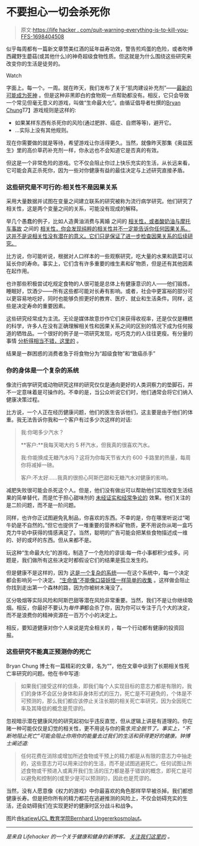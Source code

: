 # 不要担心一切会杀死你

> 原文:[https://life hacker . com/quit-warning-everything-is-to-kill-you-FFS-1698404508](https://lifehacker.com/quit-worrying-everything-is-going-to-kill-you-ffs-1698404508)

似乎每周都有一篇新文章赞美红酒的延年益寿功效，警告煎鸡蛋的危险，或者吹捧西藏野生蘑菇(或其他什么)的神奇超级食物性质。但这就是为什么围绕这些研究来改变你的生活是徒劳的。

Watch

字面上。每一个。一周。就在昨天，我们发布了关于“肌肉建设补充剂”——[最新的可能成为死神](http://vitals.lifehacker.com/no-muscle-building-supplements-havent-been-proven-to-c-1698106284) 。但是这种非黑即白的食物观一点帮助都没有。相反，它只会导致一个常见但毫无意义的游戏，叫做“生命最大化”。由循证倡导者杜撰的[Bryan Chung](http://evidencebasedfitness.net)T7】游戏规则是这样的:

*   如果某样东西有杀死你的风险(通过肥胖、癌症、自燃等等)，避开它。
*   ...实际上没有其他规则。

现在你需要做的就是等待，希望游戏让你活得更久。当然，就像昨天那集《奥兹医生》里的高价草药补充剂一样，你永远也不会知道它是否真的有效。

但这是一个非常危险的游戏。它不仅会阻止你过上快乐充实的生活，从长远来看，它可能会真正杀死你，因为一些对你健康有益的最佳决定与上述研究直接矛盾。

### 这些研究是不可行的:相关性不是因果关系

采用大量数据并试图在变量之间建立联系的研究被称为流行病学研究。他们研究了相关性，这是两个变量之间的关系，可能没有现成的解释。

举几个愚蠢的例子，比如人造黄油消费与离婚 之间的 [相关性，或者酸奶油与摩托车事故](http://cdn.twentytwowords.com/wp-content/uploads/Spurious-Correlations-01-685x432.jpg?719868) 之间的 [相关性，你会发现纯粹的相关性并不一定能告诉你任何因果关系。这并不是说相关性没有潜在的意义。它们只是保证了进一步检查因果关系的后续研究。](http://cdn.twentytwowords.com/wp-content/uploads/Spurious-Correlations-06-685x434.jpg?719868)

比方说，你可能听说，根据对人口样本的一些观察研究，吃大量的水果和蔬菜可以延长你的寿命。事实上，它们含有许多重要的维生素和矿物质，但是还有其他因素在起作用。

也许那些积极尝试吃规定食物的人很可能是总体上有健康意识的人——他们锻炼，睡眠好，饮酒少——所有这些都可能对长寿有影响。或者，社会中更富裕的部分可以更容易地吃好，同时也能够负担更好的教育、医疗、就业和生活条件。同样，这些是决定寿命的重要因素。

这些研究经常成为主流。无论是媒体故意炒作它们来获得收视率，还是仅仅是糟糕的科学，许多人在没有正确理解相关性和因果关系之间的区别的情况下成为任何报道的牺牲品。一个很好的例子是一项研究发现，吃巧克力的人往往更瘦。有分量的事情 [分析得相当不错，这里的](http://www.weightymatters.ca/2012/03/what-reading-that-eat-chocolate-be.html) 。

结果是一群困惑的消费者急于将食物分为“超级食物”和“致癌杀手”

### 你的身体是一个复杂的系统

像流行病学研究或动物研究这样的研究仅仅是通向更好的人类洞察力的垫脚石，并不一定意味着是可操作的。不幸的是，当公众听说它们时，他们通常会将它们纳入健康决策过程。

比方说，一个人正在经历健康问题，他们的医生告诉他们，这主要是由于他们的体重。我无法告诉你我和一个客户有过多少次这样的对话:

> 我:你喝多少汽水？
> 
> **客户:**我每天喝大约 5 杯汽水，但我真的很喜欢汽水。
> 
> 我:你能换成无糖汽水吗？这将为你每天节省大约 600 卡路里的热量，每周你将减掉一磅。
> 
> 客户:不太好……我真的很担心阿斯巴甜和无糖汽水对健康的影响。

减肥失败很可能会杀死这个人。但是，他们没有做出可以帮助他们实现改变生活结果的简单替代，而是忙于担心甜味剂的 [未经证实和经常争论的](http://examine.com/faq/is-diet-soda-bad-for-you/) 效果。他们关注的是二阶问题，而不是一阶问题。

同样，也许你正试图避免乳制品，你喜欢的东西。不幸的是，你在哪里听说过“喝牛奶是不自然的。”但它也提供了一堆重要的营养和矿物质，更不用说你从喝一盒巧克力牛奶中获得的情感满足了。当然，聪明的广告可能会把某些食物描述成一维的、好的或坏的东西。但从来都不是。

玩这种“生命最大化”的游戏，制造了一个危险的谬误:每一件小事都积少成多。问题是，我们做所有这些决定时都假设它们的结果是孤立发生的。

但是健康不是这样的，因为 [这是一个复杂的系统](http://en.wikipedia.org/wiki/Complex_system)——在这个系统中，每一个决定都会影响另一个决定。 [“生命值”不能像口袋妖怪一样简单的收集](https://lifehacker.com/when-every-little-bit-helps-improve-your-health-and-1697858546) 。这样做会阻止你找到走出第一个森林的路，因为你被树木淹没了。

区分吸烟等实际风险和阿斯巴甜等潜在风险非常重要。当然，我们不是让你继续吸烟。相反，你最好不要认为*每件事*都会杀了你，因为你可以专注于几个大的决定，而不是浪费你的精神资源在一百万个小的决定上。

相反，要知道健康对你个人来说是完全相关的 ，每一个行动都有健康的投资回报。

### **这些研究不能真正预测你的死亡**

Bryan Chung 博士有一篇精彩的文章，名为“”，他在文章中谈到了长期相关性死亡率研究的问题。他在书中写道:

> 如果我们接受这样的信条，即我们每个人实现目标的意志力都是有限的，我们的身体不会区分身体和非身体形式的压力，死亡是不可避免的，个体是不可预测的，那么我们都应该停止关注长期的相关死亡率研究，因为全因死亡率及其降低的概念是荒谬的。

忽视暗示潜在健康风险的研究起初似乎违反直觉，但从逻辑上讲是有道理的。你在赌一种可能仅仅是幻觉的相关性，更不用说与你的需求*完全脱节了。事实上，“不断地阻止死亡”可能会阻止你用你的能量去过我们的生活和获得更好的健康。钟博士阐述道:*

> 任何花费在消除或增加所述食物或干预上的精力都是从有限的意志力中抽走的，这些意志力可以用来过你的生活，而不是试图逃避死亡。任何试图让所述食物或干预进入或离开我们生活的压力都是基于错误的概念，即死亡是可以避免和控制的(或至少是可以预测的)，因此也是荒谬的。

当然，没有人愿意像《权力的游戏》中你最喜欢的角色那样早早被杀掉。我们都想健康长寿。但是把你所有的精力都花在逃避推测的风险上，不仅会妨碍充实的生活，还会妨碍我们在实现更好的健康时区分战斗和战争。

图片由[katiew](https://www.flickr.com/photos/katiew/)[UCL 教育学院](https://www.flickr.com/photos/ioelondon/)[Bernhard Ungerer](https://www.flickr.com/photos/bernhard_ungerer/)[kosmolaut](https://www.flickr.com/photos/helico/)。

* * *

[](http://vitals.lifehacker.com/)**是来自 Lifehacker 的一个关于健康和健身的新博客。* [*关注我们这里的*](https://twitter.com/VitalsLH) *。**
